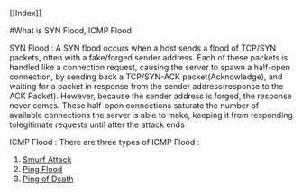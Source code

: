 [[Index]] 

#What is SYN Flood, ICMP Flood

SYN Flood : A SYN flood occurs when a host sends a flood of TCP/SYN packets, often with a fake/forged sender address. Each of these packets is handled like a connection request, causing the server to spawn a half-open connection, by sending back a TCP/SYN-ACK packet(Acknowledge), and waiting for a packet in response from the sender address(response to the ACK Packet). However, because the sender address is forged, the response never comes. These half-open connections saturate the number of available connections the server is able to make, keeping it from responding tolegitimate requests until after the attack ends


ICMP Flood : There are three types of ICMP Flood :
1. [Smurf Attack ](http://en.wikipedia.org/wiki/Smurf_attack)
2. [Ping Flood](http://en.wikipedia.org/wiki/Ping_flood)
3. [Ping of Death](http://en.wikipedia.org/wiki/Ping_of_death)
